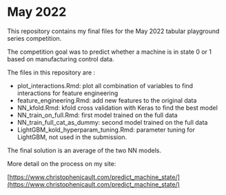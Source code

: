# May 2022

This repository contains my final files for the May 2022 tabular playground series competition.

The competition goal was to predict whether a machine is in state 0 or 1 based on manufacturing control data.

The files in this repository are :

- plot_interactions.Rmd: plot all combination of variables to find interactions for feature engineering
- feature_engineering.Rmd: add new features to the original data
- NN_kfold.Rmd: kfold cross validation with Keras to find the best model
- NN_train_on_full.Rmd: first model trained on the full data
- NN_train_full_cat_as_dummy: second model trained on the full data
- LightGBM_kold_hyperparam_tuning.Rmd: parameter tuning for LightGBM, not used in the submission.

The final solution is an average of the two NN models.

More detail on the process on my site:

[https://www.christophenicault.com/predict_machine_state/](https://www.christophenicault.com/predict_machine_state/)

